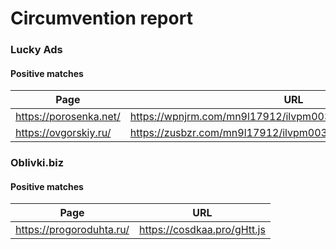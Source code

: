 # Circumvention report

### Lucky Ads

#### Positive matches

| Page | URL |
| --- | --- |
| https://porosenka.net/ | https://wpnjrm.com/mn9l17912/ilvpm003y/oln/786/vqu768kypc01r |
| https://ovgorskiy.ru/ | https://zusbzr.com/mn9l17912/ilvpm003y/oln/786/vqu768kypc01r |
### Oblivki.biz

#### Positive matches

| Page | URL |
| --- | --- |
| https://progoroduhta.ru/ | https://cosdkaa.pro/gHtt.js |
